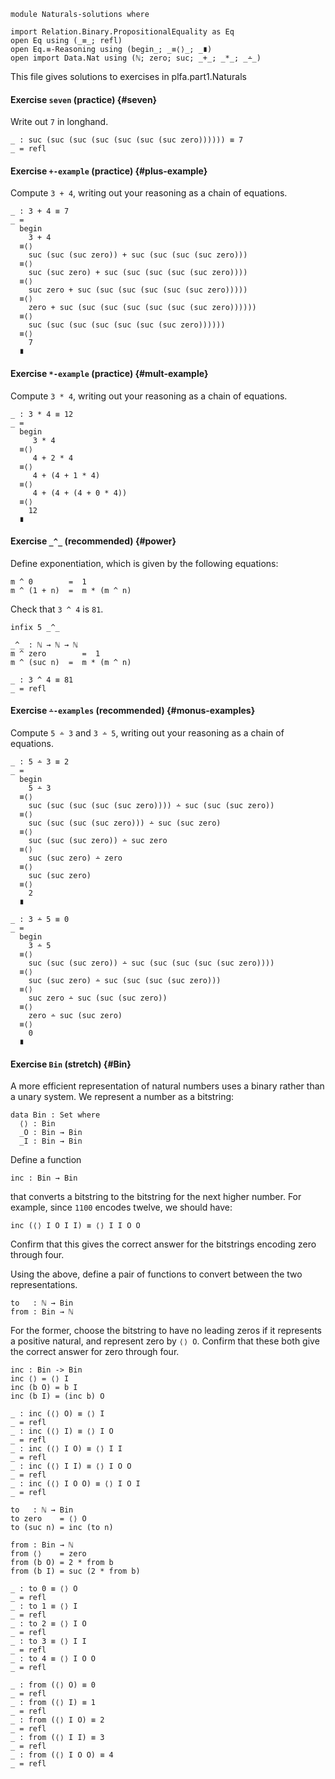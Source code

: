 
```
module Naturals-solutions where

import Relation.Binary.PropositionalEquality as Eq
open Eq using (_≡_; refl)
open Eq.≡-Reasoning using (begin_; _≡⟨⟩_; _∎)
open import Data.Nat using (ℕ; zero; suc; _+_; _*_; _∸_)
```

This file gives solutions to exercises in plfa.part1.Naturals

#### Exercise `seven` (practice) {#seven}

Write out `7` in longhand.

```
_ : suc (suc (suc (suc (suc (suc (suc zero)))))) ≡ 7
_ = refl
```

#### Exercise `+-example` (practice) {#plus-example}

Compute `3 + 4`, writing out your reasoning as a chain of equations.

```
_ : 3 + 4 ≡ 7
_ =
  begin
    3 + 4 
  ≡⟨⟩
    suc (suc (suc zero)) + suc (suc (suc (suc zero)))  
  ≡⟨⟩
    suc (suc zero) + suc (suc (suc (suc (suc zero))))
  ≡⟨⟩
    suc zero + suc (suc (suc (suc (suc (suc zero)))))
  ≡⟨⟩
    zero + suc (suc (suc (suc (suc (suc (suc zero))))))
  ≡⟨⟩
    suc (suc (suc (suc (suc (suc (suc zero))))))
  ≡⟨⟩
    7
  ∎
```

#### Exercise `*-example` (practice) {#mult-example}

Compute `3 * 4`, writing out your reasoning as a chain of equations.

```
_ : 3 * 4 ≡ 12
_ =
  begin
     3 * 4 
  ≡⟨⟩
     4 + 2 * 4
  ≡⟨⟩
     4 + (4 + 1 * 4)
  ≡⟨⟩
     4 + (4 + (4 + 0 * 4))
  ≡⟨⟩
    12
  ∎
```

#### Exercise `_^_` (recommended) {#power}

Define exponentiation, which is given by the following equations:

    m ^ 0        =  1
    m ^ (1 + n)  =  m * (m ^ n)

Check that `3 ^ 4` is `81`.

```
infix 5 _^_

_^_ : ℕ → ℕ → ℕ
m ^ zero        =  1
m ^ (suc n)  =  m * (m ^ n)

_ : 3 ^ 4 ≡ 81
_ = refl
```

#### Exercise `∸-examples` (recommended) {#monus-examples}

Compute `5 ∸ 3` and `3 ∸ 5`, writing out your reasoning as a chain of equations.

```
_ : 5 ∸ 3 ≡ 2
_ =
  begin
    5 ∸ 3
  ≡⟨⟩
    suc (suc (suc (suc (suc zero)))) ∸ suc (suc (suc zero))
  ≡⟨⟩
    suc (suc (suc (suc zero))) ∸ suc (suc zero)
  ≡⟨⟩
    suc (suc (suc zero)) ∸ suc zero
  ≡⟨⟩
    suc (suc zero) ∸ zero
  ≡⟨⟩
    suc (suc zero)
  ≡⟨⟩
    2
  ∎

_ : 3 ∸ 5 ≡ 0
_ =
  begin
    3 ∸ 5
  ≡⟨⟩
    suc (suc (suc zero)) ∸ suc (suc (suc (suc (suc zero)))) 
  ≡⟨⟩
    suc (suc zero) ∸ suc (suc (suc (suc zero))) 
  ≡⟨⟩
    suc zero ∸ suc (suc (suc zero))
  ≡⟨⟩
    zero ∸ suc (suc zero)
  ≡⟨⟩
    0
  ∎
```


#### Exercise `Bin` (stretch) {#Bin}

A more efficient representation of natural numbers uses a binary
rather than a unary system.  We represent a number as a bitstring:
```
data Bin : Set where
  ⟨⟩ : Bin
  _O : Bin → Bin
  _I : Bin → Bin
```

Define a function

    inc : Bin → Bin

that converts a bitstring to the bitstring for the next higher
number.  For example, since `1100` encodes twelve, we should have:

    inc (⟨⟩ I O I I) ≡ ⟨⟩ I I O O

Confirm that this gives the correct answer for the bitstrings
encoding zero through four.

Using the above, define a pair of functions to convert
between the two representations.

    to   : ℕ → Bin
    from : Bin → ℕ

For the former, choose the bitstring to have no leading zeros if it
represents a positive natural, and represent zero by `⟨⟩ O`.
Confirm that these both give the correct answer for zero through four.

```
inc : Bin -> Bin
inc ⟨⟩ = ⟨⟩ I
inc (b O) = b I
inc (b I) = (inc b) O

_ : inc (⟨⟩ O) ≡ ⟨⟩ I
_ = refl
_ : inc (⟨⟩ I) ≡ ⟨⟩ I O
_ = refl
_ : inc (⟨⟩ I O) ≡ ⟨⟩ I I
_ = refl
_ : inc (⟨⟩ I I) ≡ ⟨⟩ I O O
_ = refl
_ : inc (⟨⟩ I O O) ≡ ⟨⟩ I O I
_ = refl

to   : ℕ → Bin
to zero    = ⟨⟩ O
to (suc n) = inc (to n)

from : Bin → ℕ 
from ⟨⟩    = zero
from (b O) = 2 * from b
from (b I) = suc (2 * from b)

_ : to 0 ≡ ⟨⟩ O
_ = refl
_ : to 1 ≡ ⟨⟩ I
_ = refl
_ : to 2 ≡ ⟨⟩ I O
_ = refl
_ : to 3 ≡ ⟨⟩ I I
_ = refl
_ : to 4 ≡ ⟨⟩ I O O
_ = refl

_ : from (⟨⟩ O) ≡ 0 
_ = refl
_ : from (⟨⟩ I) ≡ 1
_ = refl
_ : from (⟨⟩ I O) ≡ 2
_ = refl
_ : from (⟨⟩ I I) ≡ 3
_ = refl
_ : from (⟨⟩ I O O) ≡ 4
_ = refl

```
